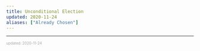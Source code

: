 ```yaml
---
title: Unconditional Election
updated: 2020-11-24
aliases: ["Already Chosen"]
---
```


---

<sup><sub><font color="#a6a6a6">updated: 2020-11-24</font></sub></sup>
